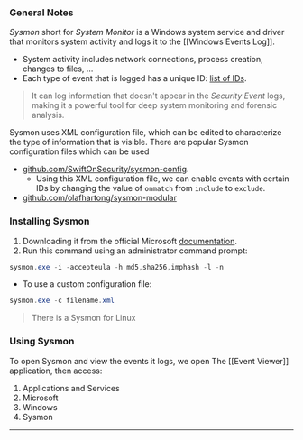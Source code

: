 ### General Notes

_Sysmon_ short for _System Monitor_ is a Windows system service and driver that monitors system activity and logs it to the [[Windows Events Log]].
- System activity includes network connections, process creation, changes to files, ...
- Each type of event that is logged has a unique ID: [list of IDs](https://learn.microsoft.com/en-us/sysinternals/downloads/sysmon#events).

> It can log information that doesn't appear in the *Security Event* logs, making it a powerful tool for deep system monitoring and forensic analysis.

Sysmon uses XML configuration file, which can be edited to characterize the type of information that is visible. There are popular Sysmon configuration files which can be used
- [github.com/SwiftOnSecurity/sysmon-config](https://github.com/SwiftOnSecurity/sysmon-config).
    - Using this XML configuration file, we can enable events with certain IDs by changing the value of `onmatch` from `include` to `exclude`.
- [github.com/olafhartong/sysmon-modular](https://github.com/olafhartong/sysmon-modular)

### Installing Sysmon

1. Downloading it from the official Microsoft [documentation](https://docs.microsoft.com/en-us/sysinternals/downloads/sysmon).
2. Run this command using an administrator command prompt:
```powershell
sysmon.exe -i -accepteula -h md5,sha256,imphash -l -n
```

- To use a custom configuration file:
```powershell
sysmon.exe -c filename.xml
```

> There is a Sysmon for Linux

### Using Sysmon

To open Sysmon and view the events it logs, we open The [[Event Viewer]] application, then access:
1. Applications and Services
2. Microsoft
3. Windows
4. Sysmon

---